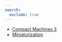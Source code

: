 ```yaml
---
search:
  exclude: true
---
```



* [Compact Machines 3](./index.md)
* [Miniaturization](./miniaturization.md)

